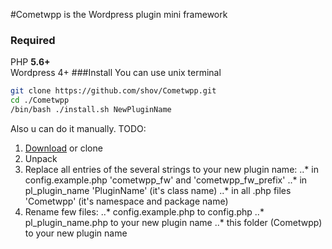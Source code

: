 #Cometwpp
is the Wordpress plugin mini framework
### Required
PHP **5.6+**
<br>
Wordpress 4+
###Install
You can use unix terminal
```bash
git clone https://github.com/shov/Cometwpp.git
cd ./Cometwpp
/bin/bash ./install.sh NewPluginName
```

Also u can do it manually. TODO:
1. [Download](https://github.com/shov/Cometwpp/archive/master.zip) or clone
2. Unpack
3. Replace all entries of the several strings to your new plugin name:
..* in config.example.php 'cometwpp_fw' and 'cometwpp_fw_prefix'
..* in pl_plugin_name 'PluginName' (it's class name)
..* in all .php files 'Cometwpp' (it's namespace and package name)
4. Rename few files:
..* config.example.php to config.php
..* pl_plugin_name.php to your new plugin name
..* this folder (Cometwpp) to your new plugin name

